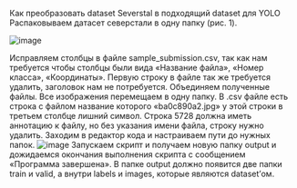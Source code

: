   Как преобразовать dataset Severstal в подходящий dataset для YOLO
Распаковываем датасет северстали в одну папку (рис. 1). 
 
![image](https://github.com/Nosikmov/Kaggle-Dataset-to-YOLO/assets/168178686/a426fd7d-f404-4d62-9e21-b1f30485c09f)

Исправляем столбцы в файле sample_submission.csv, так как нам требуется чтобы столбцы были вида «Название файла», «Номер класса», «Координаты». Первую строку в файле так же требуется удалить, заголовок нам не потребуется. Объединяем полученные файлы.
Все изображения перемещаем в одну папку. В .csv файле есть строка с файлом название которого «ba0c890a2.jpg» у этой строки в третьем столбце лишний символ. 
Строка 5728 должна иметь аннотацию к файлу, но без указания имени файла, строку нужно удалить.
Заходим в редактор кода и настраиваем пути до нужных папок.
![image](https://github.com/Nosikmov/Kaggle-Dataset-to-YOLO/assets/168178686/fa78a7ab-f9d8-4856-963c-78b9cd99f1bd)
Запускаем скрипт и получаем новую папку output и дожидаемся окончания выполнения скрипта с сообщением «Программа завершена».
В папке output должно появится две папки train и valid, а внутри labels и images, которые являются dataset’ом. 

